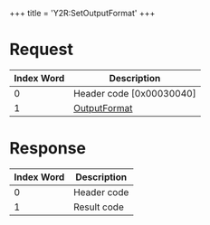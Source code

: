 +++
title = 'Y2R:SetOutputFormat'
+++

# Request

| Index Word | Description                                               |
|------------|-----------------------------------------------------------|
| 0          | Header code \[0x00030040\]                                |
| 1          | [OutputFormat](Camera_Services#OutputFormat_2 "wikilink") |

# Response

| Index Word | Description |
|------------|-------------|
| 0          | Header code |
| 1          | Result code |